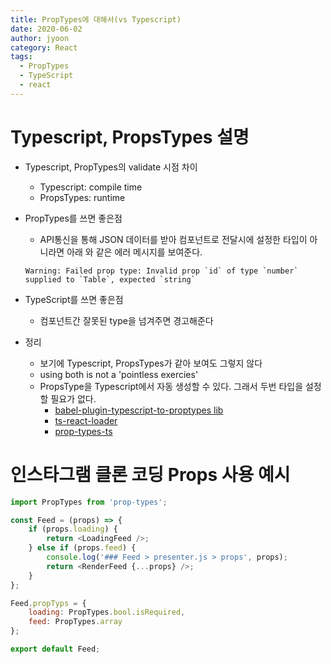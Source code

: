 ```yaml
---
title: PropTypes에 대해서(vs Typescript)
date: 2020-06-02
author: jyoon
category: React
tags:
  - PropTypes
  - TypeScript
  - react 
---
```


# Typescript, PropsTypes 설명

* Typescript, PropTypes의 validate 시점 차이 
  - Typescript: compile time
  - PropsTypes: runtime

* PropTypes를 쓰면 좋은점 
  - API통신을 통해 JSON 데이터를 받아 컴포넌트로 전달시에 설정한 타입이 아니라면 아래 와 같은 에러 메시지를 보여준다.
  ```
  Warning: Failed prop type: Invalid prop `id` of type `number` supplied to `Table`, expected `string`
  ```
* TypeScript를 쓰면 좋은점 
  - 컴포넌트간 잘못된 type을 넘겨주면 경고해준다 


* 정리 
  - 보기에 Typescript, PropsTypes가 같아 보여도 그렇지 않다 
  - using both is not a 'pointless exercies'
  - PropsType을 Typescript에서 자동 생성할 수 있다. 그래서 두번 타입을 설정할 필요가 없다. 
    - [babel-plugin-typescript-to-proptypes lib](https://github.com/milesj/babel-plugin-typescript-to-proptypes)
    - [ts-react-loader](https://github.com/grncdr/ts-react-loader#what-it-does)
    - [prop-types-ts](https://github.com/gcanti/prop-types-ts)


# 인스타그램 클론 코딩 Props 사용 예시 
```js
import PropTypes from 'prop-types';

const Feed = (props) => {
	if (props.loading) {
		return <LoadingFeed />;
	} else if (props.feed) {
		console.log('### Feed > presenter.js > props', props);
		return <RenderFeed {...props} />;
	}
};

Feed.propTyps = {
	loading: PropTypes.bool.isRequired,
	feed: PropTypes.array
};

export default Feed;


```

